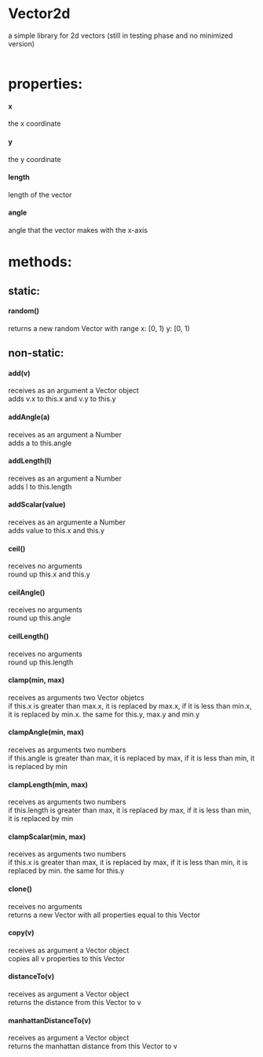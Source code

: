 # Vector2d
a simple library for 2d vectors (still in testing phase and no minimized version)
<br>
<br>
<h1>properties:</h1>
<h4>x</h4>
the x coordinate
<h4>y</h4>
the y coordinate
<h4>length</h4>
length of the vector
<h4>angle</h4>
angle that the vector makes with the x-axis
<h1>methods:</h1>
<h2>static:</h2>
<h4>random()</h4>
returns a new random Vector with range x: [0, 1) y: [0, 1)
<h2>non-static:</h2>
<h4>add(v)</h4>
receives as an argument a Vector object<br>adds v.x to this.x and v.y to this.y
<h4>addAngle(a)</h4>
receives as an argument a Number<br>adds a to this.angle
<h4>addLength(l)</h4>
receives as an argument a Number<br>adds l to this.length
<h4>addScalar(value)</h4>
receives as an argumente a Number<br>adds value to this.x and this.y
<h4>ceil()</h4>
receives no arguments<br>round up this.x and this.y
<h4>ceilAngle()</h4>
receives no arguments<br>round up this.angle
<h4>ceilLength()</h4>
receives no arguments<br>round up this.length
<h4>clamp(min, max)</h4>
receives as arguments two Vector objetcs<br>if this.x is greater than max.x, it is replaced by max.x, if it is less than min.x, it is replaced by min.x. the same for this.y, max.y and min.y
<h4>clampAngle(min, max)</h4>
receives as arguments two numbers<br>if this.angle is greater than max, it is replaced by max, if it is less than min, it is replaced by min
<h4>clampLength(min, max)</h4>
receives as arguments two numbers<br>if this.length is greater than max, it is replaced by max, if it is less than min, it is replaced by min
<h4>clampScalar(min, max)</h4>
receives as arguments two numbers<br>if this.x is greater than max, it is replaced by max, if it is less than min, it is replaced by min. the same for this.y
<h4>clone()</h4>
receives no arguments<br>returns a new Vector with all properties equal to this Vector
<h4>copy(v)</h4>
receives as argument a Vector object<br>copies all v properties to this Vector
<h4>distanceTo(v)</h4>
receives as argument a Vector object<br>returns the distance from this Vector to v
<h4>manhattanDistanceTo(v)</h4>
receives as argument a Vector object<br>returns the <a src = 'https://en.wikipedia.org/wiki/Taxicab_geometry'>manhattan distance</a> from this Vector to v
